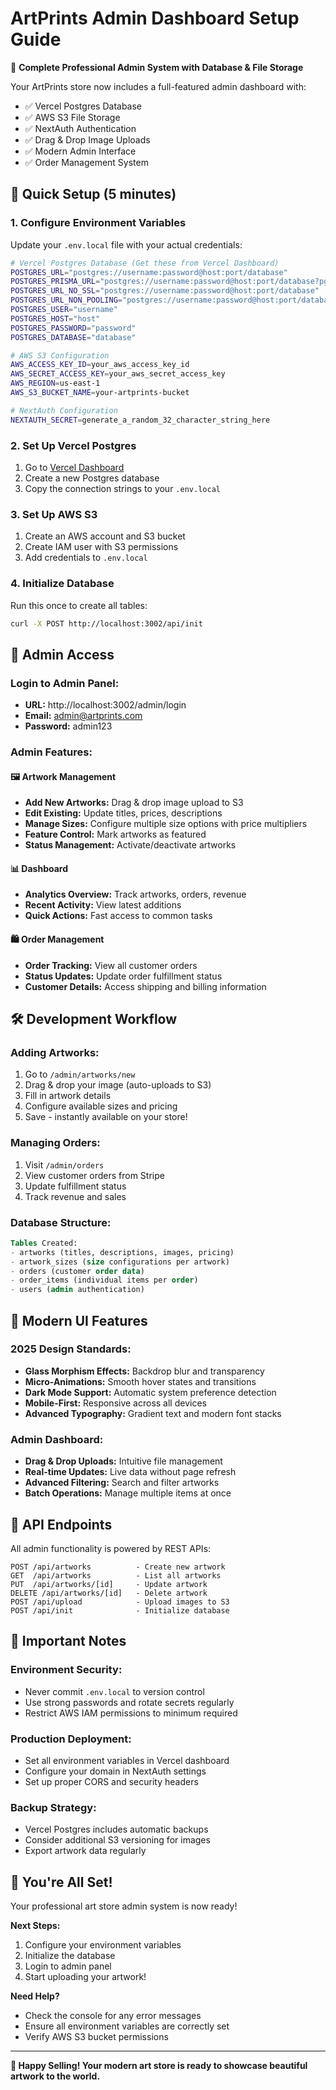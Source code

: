 # ArtPrints Admin Dashboard Setup Guide

🎨 **Complete Professional Admin System with Database & File Storage**

Your ArtPrints store now includes a full-featured admin dashboard with:
- ✅ Vercel Postgres Database
- ✅ AWS S3 File Storage  
- ✅ NextAuth Authentication
- ✅ Drag & Drop Image Uploads
- ✅ Modern Admin Interface
- ✅ Order Management System

## 🚀 Quick Setup (5 minutes)

### 1. **Configure Environment Variables**

Update your `.env.local` file with your actual credentials:

```bash
# Vercel Postgres Database (Get these from Vercel Dashboard)
POSTGRES_URL="postgres://username:password@host:port/database"
POSTGRES_PRISMA_URL="postgres://username:password@host:port/database?pgbouncer=true&connect_timeout=15"
POSTGRES_URL_NO_SSL="postgres://username:password@host:port/database"
POSTGRES_URL_NON_POOLING="postgres://username:password@host:port/database"
POSTGRES_USER="username"
POSTGRES_HOST="host"
POSTGRES_PASSWORD="password" 
POSTGRES_DATABASE="database"

# AWS S3 Configuration
AWS_ACCESS_KEY_ID=your_aws_access_key_id
AWS_SECRET_ACCESS_KEY=your_aws_secret_access_key
AWS_REGION=us-east-1
AWS_S3_BUCKET_NAME=your-artprints-bucket

# NextAuth Configuration  
NEXTAUTH_SECRET=generate_a_random_32_character_string_here
```

### 2. **Set Up Vercel Postgres**

1. Go to [Vercel Dashboard](https://vercel.com/dashboard)
2. Create a new Postgres database
3. Copy the connection strings to your `.env.local`

### 3. **Set Up AWS S3**

1. Create an AWS account and S3 bucket
2. Create IAM user with S3 permissions
3. Add credentials to `.env.local`

### 4. **Initialize Database**

Run this once to create all tables:

```bash
curl -X POST http://localhost:3002/api/init
```

## 🎯 **Admin Access**

### **Login to Admin Panel:**
- **URL:** http://localhost:3002/admin/login
- **Email:** admin@artprints.com  
- **Password:** admin123

### **Admin Features:**

#### **🖼️ Artwork Management**
- **Add New Artworks:** Drag & drop image upload to S3
- **Edit Existing:** Update titles, prices, descriptions
- **Manage Sizes:** Configure multiple size options with price multipliers
- **Feature Control:** Mark artworks as featured
- **Status Management:** Activate/deactivate artworks

#### **📊 Dashboard**
- **Analytics Overview:** Track artworks, orders, revenue
- **Recent Activity:** View latest additions
- **Quick Actions:** Fast access to common tasks

#### **🛍️ Order Management**
- **Order Tracking:** View all customer orders
- **Status Updates:** Update order fulfillment status
- **Customer Details:** Access shipping and billing information

## 🛠️ **Development Workflow**

### **Adding Artworks:**
1. Go to `/admin/artworks/new`
2. Drag & drop your image (auto-uploads to S3)
3. Fill in artwork details
4. Configure available sizes and pricing
5. Save - instantly available on your store!

### **Managing Orders:**
1. Visit `/admin/orders`
2. View customer orders from Stripe
3. Update fulfillment status
4. Track revenue and sales

### **Database Structure:**

```sql
Tables Created:
- artworks (titles, descriptions, images, pricing)
- artwork_sizes (size configurations per artwork)  
- orders (customer order data)
- order_items (individual items per order)
- users (admin authentication)
```

## 🎨 **Modern UI Features**

### **2025 Design Standards:**
- **Glass Morphism Effects:** Backdrop blur and transparency
- **Micro-Animations:** Smooth hover states and transitions
- **Dark Mode Support:** Automatic system preference detection
- **Mobile-First:** Responsive across all devices
- **Advanced Typography:** Gradient text and modern font stacks

### **Admin Dashboard:**
- **Drag & Drop Uploads:** Intuitive file management
- **Real-time Updates:** Live data without page refresh  
- **Advanced Filtering:** Search and filter artworks
- **Batch Operations:** Manage multiple items at once

## 🔧 **API Endpoints**

All admin functionality is powered by REST APIs:

```
POST /api/artworks          - Create new artwork
GET  /api/artworks          - List all artworks  
PUT  /api/artworks/[id]     - Update artwork
DELETE /api/artworks/[id]   - Delete artwork
POST /api/upload            - Upload images to S3
POST /api/init              - Initialize database
```

## 🚨 **Important Notes**

### **Environment Security:**
- Never commit `.env.local` to version control
- Use strong passwords and rotate secrets regularly
- Restrict AWS IAM permissions to minimum required

### **Production Deployment:**
- Set all environment variables in Vercel dashboard
- Configure your domain in NextAuth settings
- Set up proper CORS and security headers

### **Backup Strategy:**
- Vercel Postgres includes automatic backups
- Consider additional S3 versioning for images
- Export artwork data regularly

## 🎉 **You're All Set!**

Your professional art store admin system is now ready! 

**Next Steps:**
1. Configure your environment variables
2. Initialize the database  
3. Login to admin panel
4. Start uploading your artwork!

**Need Help?** 
- Check the console for any error messages
- Ensure all environment variables are correctly set
- Verify AWS S3 bucket permissions

---

**🚀 Happy Selling! Your modern art store is ready to showcase beautiful artwork to the world.**
